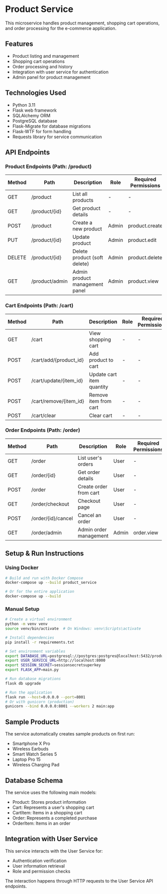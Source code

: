 # Product Service

This microservice handles product management, shopping cart operations, and order processing for the e-commerce application.

## Features

- Product listing and management
- Shopping cart operations
- Order processing and history
- Integration with user service for authentication
- Admin panel for product management

## Technologies Used

- Python 3.11
- Flask web framework
- SQLAlchemy ORM
- PostgreSQL database
- Flask-Migrate for database migrations
- Flask-WTF for form handling
- Requests library for service communication

## API Endpoints

### Product Endpoints (Path: /product)

| Method | Path               | Description                    | Role       | Required Permissions |
|--------|-------------------|--------------------------------|------------|----------------------|
| GET    | /product          | List all products              | -          | -                    |
| GET    | /product/{id}     | Get product details            | -          | -                    |
| POST   | /product          | Create a new product           | Admin      | product.create       |
| PUT    | /product/{id}     | Update product                 | Admin      | product.edit         |
| DELETE | /product/{id}     | Delete product (soft delete)   | Admin      | product.delete       |
| GET    | /product/admin    | Admin product management panel | Admin      | product.view         |

### Cart Endpoints (Path: /cart)

| Method | Path                    | Description               | Role       | Required Permissions |
|--------|-----------------------|----------------------------|------------|----------------------|
| GET    | /cart                   | View shopping cart         | -          | -                    |
| POST   | /cart/add/{product_id}  | Add product to cart        | -          | -                    |
| POST   | /cart/update/{item_id}  | Update cart item quantity  | -          | -                    |
| POST   | /cart/remove/{item_id}  | Remove item from cart      | -          | -                    |
| POST   | /cart/clear             | Clear cart                 | -          | -                    |

### Order Endpoints (Path: /order)

| Method | Path                  | Description                | Role       | Required Permissions |
|--------|---------------------|----------------------------|------------|----------------------|
| GET    | /order                | List user's orders         | User       | -                    |
| GET    | /order/{id}           | Get order details          | User       | -                    |
| POST   | /order                | Create order from cart     | User       | -                    |
| GET    | /order/checkout       | Checkout page              | User       | -                    |
| POST   | /order/{id}/cancel    | Cancel an order            | User       | -                    |
| GET    | /order/admin          | Admin order management     | Admin      | order.view           |

## Setup & Run Instructions

### Using Docker

```bash
# Build and run with Docker Compose
docker-compose up --build product_service

# Or for the entire application
docker-compose up --build
```

### Manual Setup

```bash
# Create a virtual environment
python -m venv venv
source venv/bin/activate  # On Windows: venv\Scripts\activate

# Install dependencies
pip install -r requirements.txt

# Set environment variables
export DATABASE_URL=postgresql://postgres:postgres@localhost:5432/product_service
export USER_SERVICE_URL=http://localhost:8000
export SESSION_SECRET=sessionsecretsuperkey
export FLASK_APP=main.py

# Run database migrations
flask db upgrade

# Run the application
flask run --host=0.0.0.0 --port=8001
# Or with gunicorn (production)
gunicorn --bind 0.0.0.0:8001 --workers 2 main:app
```

## Sample Products

The service automatically creates sample products on first run:
- Smartphone X Pro
- Wireless Earbuds
- Smart Watch Series 5
- Laptop Pro 15
- Wireless Charging Pad

## Database Schema

The service uses the following main models:
- Product: Stores product information
- Cart: Represents a user's shopping cart
- CartItem: Items in a shopping cart
- Order: Represents a completed purchase
- OrderItem: Items in an order

## Integration with User Service

This service interacts with the User Service for:
- Authentication verification
- User information retrieval
- Role and permission checks

The interaction happens through HTTP requests to the User Service API endpoints.